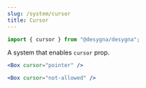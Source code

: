 ```yaml
---
slug: /system/cursor
title: Cursor
---
```


```js
import { cursor } from "@desygna/desygna";
```

A system that enables `cursor` prop.

```jsx
<Box cursor="pointer" />

<Box cursor="not-allowed" />
```
